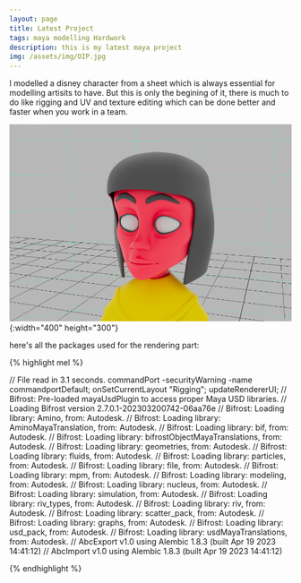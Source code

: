 ```yaml
---
layout: page
title: Latest Project
tags: maya modelling Hardwork 
description: this is my latest maya project
img: /assets/img/OIP.jpg
---
```

I modelled a disney character from a sheet which is always essential for modelling artisits to have. But this is only the begining of it, there is much to do like rigging and UV and texture editing which can be done better and faster when you work in a team.

![Alt Text](/assets/img/EgyptionDisney.jpg){:width="400" height="300"}

here's all the packages used for the rendering part:

{% highlight mel %}

// File read in  3.1 seconds.
commandPort -securityWarning -name commandportDefault;
onSetCurrentLayout "Rigging";
updateRendererUI;
// Bifrost: Pre-loaded mayaUsdPlugin to access proper Maya USD libraries.
// Loading Bifrost version 2.7.0.1-202303200742-06aa76e
// Bifrost: Loading library: Amino, from: Autodesk.
// Bifrost: Loading library: AminoMayaTranslation, from: Autodesk.
// Bifrost: Loading library: bif, from: Autodesk.
// Bifrost: Loading library: bifrostObjectMayaTranslations, from: Autodesk.
// Bifrost: Loading library: geometries, from: Autodesk.
// Bifrost: Loading library: fluids, from: Autodesk.
// Bifrost: Loading library: particles, from: Autodesk.
// Bifrost: Loading library: file, from: Autodesk.
// Bifrost: Loading library: mpm, from: Autodesk.
// Bifrost: Loading library: modeling, from: Autodesk.
// Bifrost: Loading library: nucleus, from: Autodesk.
// Bifrost: Loading library: simulation, from: Autodesk.
// Bifrost: Loading library: riv_types, from: Autodesk.
// Bifrost: Loading library: riv, from: Autodesk.
// Bifrost: Loading library: scatter_pack, from: Autodesk.
// Bifrost: Loading library: graphs, from: Autodesk.
// Bifrost: Loading library: usd_pack, from: Autodesk.
// Bifrost: Loading library: usdMayaTranslations, from: Autodesk.
// AbcExport v1.0 using Alembic 1.8.3 (built Apr 19 2023 14:41:12)
// AbcImport v1.0 using Alembic 1.8.3 (built Apr 19 2023 14:41:12)

{% endhighlight %}
